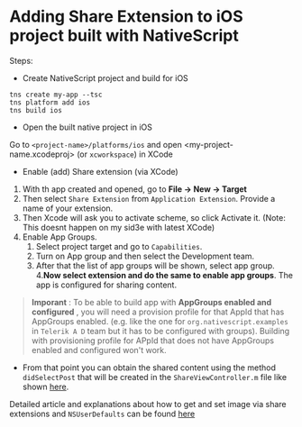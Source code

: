 # Adding Share Extension to iOS project built with NativeScript

Steps:
- Create NativeScript project and build for iOS
```Shell
tns create my-app --tsc
tns platform add ios
tns build ios
```

- Open the built native project in iOS

Go to  `<project-name>/platforms/ios` and open <my-project-name.xcodeproj> (or `xcworkspace`) in XCode

- Enable (add) Share extension (via XCode)
1. With th app created and opened, go to **File -> New -> Target**
2. Then select `Share Extension` from `Application Extension`. Provide a name of your extension.
3. Then Xcode will ask you to activate scheme, so click Activate it. (Note: This doesnt happen on my sid3e with latest XCode)
4. Enable App Groups.
    1. Select project target and go to `Capabilities`.
    2. Turn on App group and then select the Development team.
    3. After that the list of app groups will be shown, select app group.
    4.**Now select extension and do the same to enable app groups**. The app is configured for sharing content.


>**Imporant** : To be able to build app with **AppGroups enabled and configured** , you will need a provision profile for that AppId that has AppGroups enabled. (e.g. like the one for `org.nativescript.examples` in `Telerik A D` team but it has to be configured with groups). Building with provisioning profile for APpId that does not have AppGroups enabled and configured won't work.

- From that point you can obtain the shared content using the method `didSelectPost` that will be created in the `ShareViewController.m` file like shown [here](https://www.technetexperts.com/mobile/share-extension-in-ios-application-overview-with-example/).

Detailed article and explanations about how to get and set image via share extensions and `NSUserDefaults` can be found [here](https://www.technetexperts.com/mobile/share-extension-in-ios-application-overview-with-example/)